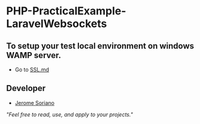 # PHP-PracticalExample-LaravelWebsockets

## To setup your test local environment on windows WAMP server.

- Go to [SSL.md](SSL.md)

## Developer

- [Jerome Soriano](https://github.com/dvxgit-jsoriano)

*"Feel free to read, use, and apply to your projects."*